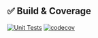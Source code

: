  
## ✅ Build & Coverage

[![Unit Tests](https://github.com/planeflake/sworn/actions/workflows/test.yml/badge.svg)](https://github.com/planeflake/sworn/actions)
[![codecov](https://codecov.io/gh/planeflake/sworn/branch/main/graph/badge.svg)](https://codecov.io/gh/planeflake/sworn)
